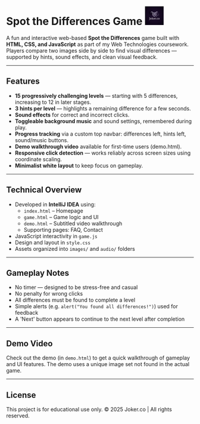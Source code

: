# Spot the Differences Game <img src="assets/jokerco.gif" alt="Joker.co Logo" width="50"/>

A fun and interactive web-based **Spot the Differences** game built with **HTML, CSS, and JavaScript** as part of my Web Technologies coursework. Players compare two images side by side to find visual differences — supported by hints, sound effects, and clean visual feedback.

---

##  Features

- **15 progressively challenging levels** — starting with 5 differences, increasing to 12 in later stages.
- **3 hints per level** — highlights a remaining difference for a few seconds.
- **Sound effects** for correct and incorrect clicks.
- **Toggleable background music** and sound settings, remembered during play.
- **Progress tracking** via a custom top navbar: differences left, hints left, sound/music buttons.
- **Demo walkthrough video** available for first-time users (demo.html).
- **Responsive click detection** — works reliably across screen sizes using coordinate scaling.
- **Minimalist white layout** to keep focus on gameplay.

---

## Technical Overview

- Developed in **IntelliJ IDEA** using:
  - `index.html` – Homepage
  - `game.html` – Game logic and UI
  - `demo.html` – Subtitled video walkthrough
  - Supporting pages: FAQ, Contact
- JavaScript interactivity in `game.js`
- Design and layout in `style.css`
- Assets organized into `images/` and `audio/` folders

---

## Gameplay Notes

- No timer — designed to be stress-free and casual
- No penalty for wrong clicks
- All differences must be found to complete a level
- Simple alerts (e.g. `alert("You found all differences!")`) used for feedback
- A 'Next' button appears to continue to the next level after completion

---

## Demo Video

Check out the demo (in `demo.html`) to get a quick walkthrough of gameplay and UI features.
The demo uses a unique image set not found in the actual game.

---

## License

This project is for educational use only.
© 2025 Joker.co | All rights reserved.


